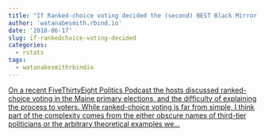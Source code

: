 ```yaml
---
title: "If Ranked-choice voting decided the (second) BEST Black Mirror episode"
author: 'watanabesmith.rbind.io'
date: '2018-06-17'
slug: if-rankedchoice-voting-decided
categories:
  - rstats
tags:
  - watanabesmithrbindio
---
```


[On a recent FiveThirtyEight Politics Podcast the hosts discussed ranked-choice voting in the Maine primary elections, and the difficulty of explaining the process to voters. While ranked-choice voting is far from simple, I think part of the complexity comes from the either obscure names of third-tier politicians or the arbitrary theoretical examples we...<click to read more>](https://WatanabeSmith.rbind.io/post/ranked-black-mirror/)

